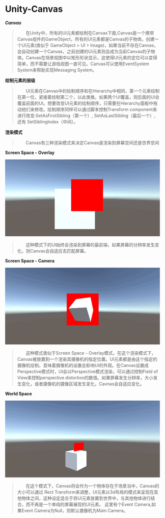 # Unity-Canvas

***Canvas***
> &nbsp;&nbsp;&nbsp;&nbsp;&nbsp;&nbsp;&nbsp;在Unity中，所有的UI元素都绘制在Canvas下面,Canvas是一个携带Canvas组件的GameObject，所有的UI元素都是Canvas的子物体。创建一个UI元素(类似于 GameObject > UI > Image)，如果当前不存在Canvas，会自动创建一个Canvas，之前创建的UI元素则会成为当前Canvas的子物体。Canvas在场景视图中以矩形形状显示，这使得UI元素的定位可以变得简单，而不需要让游戏视图一直可见。Canvas可以使用EventSystem System来帮助实现Messaging System。

**绘制元素的层级**
> &nbsp;&nbsp;&nbsp;&nbsp;&nbsp;&nbsp;&nbsp;UI元素在Canvas中的绘制顺序和在Hierarchy中相同，第一个元素绘制在第一位，紧接着绘制第二个，以此类推。如果两个UI覆盖，则后面的UI会覆盖前面的UI。想要改变UI元素的绘制顺序，只需要在Hierarchy面板中拖动他们来修改。绘制顺序同样可以通过脚本控制Transform component来进行改变:SetAsFirstSibling（第一个）, SetAsLastSibling（最后一个）, 还有 SetSiblingIndex（中间）。

**渲染模式**
>&nbsp;&nbsp;&nbsp;&nbsp;&nbsp;&nbsp;&nbsp;Canvas有三种渲染模式来决定Canvas是渲染到屏幕空间还是世界空间

**Screen Space - Overlay**

![Screen Space - Overlay](https://github.com/ChallengerCY/Unity-Canvas/blob/master/TestCanvas/Picture%26GIF/Screen%20Space%20-%20Overlay.gif)

>&nbsp;&nbsp;&nbsp;&nbsp;&nbsp;&nbsp;&nbsp;这种模式下的UI始终会渲染到屏幕的最前端，如果屏幕的分辨率发生变化，则Canvas会自适应去匹配屏幕。

**Screen Space - Camera**

![Screen Space-Camera](https://github.com/ChallengerCY/Unity-Canvas/blob/master/TestCanvas/Picture%26GIF/Screen%20Space%20-%20Camera.gif)

>&nbsp;&nbsp;&nbsp;&nbsp;&nbsp;&nbsp;&nbsp;这种模式类似于Screen Space - Overlay模式，在这个渲染模式下，Canvas被放置到一个渲染其摄像机的指定位置。UI元素都是由这个指定的摄像机绘制，意味着摄像机的设置会影响UI的外观。在Canvas设置成Perspective模式时，UI会以Perspective模式渲染，可以通过控制Field of View来控制perspective distortion的数值。如果屏幕发生分辨率，大小发生变化，或者摄像机的摄像区域发生变化，Cavnas会自适应变化。

**World Space**

![World Space](https://github.com/ChallengerCY/Unity-Canvas/blob/master/TestCanvas/Picture%26GIF/World%20Space.gif)

>&nbsp;&nbsp;&nbsp;&nbsp;&nbsp;&nbsp;&nbsp;在这个模式下，Canvas将会作为一个物体存在于场景当中，Canvas的大小可以通过 Rect Transform来调整，UI元素以3d布局的模式来呈现在其他物体之间，这种设定适合于将UI元素放置到世界中，与其他物体进行结合，而不再是一个单纯的屏幕展现的UI元素。 这里有个Event Camera,如果Event Camera为Null，则默认摄像机为Main Camera。
